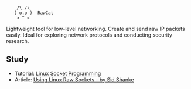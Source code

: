 ```
    /\_/\ 
   ( o.o )  RawCat
    > ^ <
```
Lightweight tool for low-level networking. Create and send raw IP packets easily. Ideal for exploring network protocols and conducting security research.

## Study
* Tutorial: [Linux Socket Programming](https://www.tenouk.com/cnlinuxsockettutorials.html)
* Article: [Using Linux Raw Sockets - by Sid Shanke](https://squidarth.com/networking/systems/rc/2018/05/28/using-raw-sockets.html)
